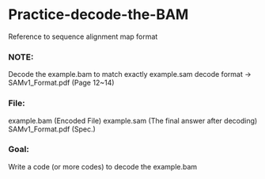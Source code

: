 # Practice-decode-the-BAM
Reference to sequence alignment map format

### NOTE:
Decode the example.bam to match exactly example.sam
decode format -> SAMv1_Format.pdf (Page 12~14)

### File:
example.bam (Encoded File)
example.sam (The final answer after decoding)
SAMv1_Format.pdf (Spec.)

### Goal:
Write a code (or more codes) to decode the example.bam
